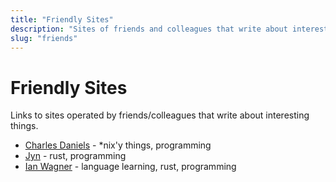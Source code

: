 ```yaml
---
title: "Friendly Sites"
description: "Sites of friends and colleagues that write about interesting things."
slug: "friends"
---
```


# Friendly Sites

Links to sites operated by friends/colleagues that write about interesting
things.

- [Charles Daniels](http://cdaniels.net/index.html) - \*nix'y things,
  programming
- [Jyn](https://jyn.dev/) - rust, programming
- [Ian Wagner](https://ianwwagner.com/) - language learning, rust, programming
